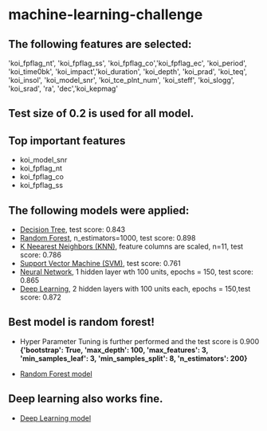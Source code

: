 # machine-learning-challenge

## The following features are selected:
'koi_fpflag_nt', 'koi_fpflag_ss', 'koi_fpflag_co','koi_fpflag_ec', 'koi_period', 'koi_time0bk', 'koi_impact','koi_duration', 'koi_depth', 'koi_prad', 'koi_teq', 'koi_insol', 'koi_model_snr', 'koi_tce_plnt_num', 'koi_steff',  'koi_slogg', 'koi_srad',  'ra', 'dec','koi_kepmag'
## Test size of 0.2 is used for all model.
## Top important features
- koi_model_snr
- koi_fpflag_nt
- koi_fpflag_co
- koi_fpflag_ss
## The following models were applied:
- [Decision Tree](model_DecisionTree.ipynb), test score: 0.843
- [Random Forest](model_RandomForest.ipynb), n_estimators=1000, test score: 0.898
- [K Neearest Neighbors (KNN)](model_KNN.ipynb), feature columns are scaled, n=11, test score: 0.786
- [Support Vector Machine (SVM)](model_SVM.ipynb), test score: 0.761
- [Neural Network](model_NeuralNetwork.ipynb), 1 hidden layer wth 100 units, epochs = 150, test score: 0.865
- [Deep Learning](model_DeepLearning.ipynb), 2 hidden layers with 100 units each, epochs = 150,test score: 0.872
## Best model is random forest!
- Hyper Parameter Tuning is further performed and the test score is 0.900 <br>
**{'bootstrap': True,
 'max_depth': 100,
 'max_features': 3,
 'min_samples_leaf': 3,
 'min_samples_split': 8,
 'n_estimators': 200}**

- [Random Forest model](model_RandomForest.sav)
## Deep learning also works fine.
- [Deep Learning model](model_DeepLearning.h5)

